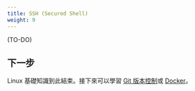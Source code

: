 ```yaml
---
title: SSH (Secured Shell)
weight: 9
---
```


(TO-DO)

## 下一步

Linux 基礎知識到此結束。接下來可以學習 [Git 版本控制](/git/git-intro.md)或 [Docker](/docker/docker-overview.md)。